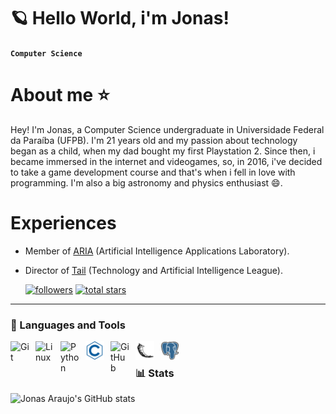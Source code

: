 # 🪐 Hello World, i'm Jonas!

**`Computer Science`**

# About me ⭐

Hey! I'm Jonas, a Computer Science undergraduate in Universidade Federal da Paraíba (UFPB). I'm 21 years old and my passion about technology began as a child, when my dad bought my first Playstation 2. Since then, i became immersed in the internet and videogames, so, in 2016, i've decided to take a game development course and that's when i fell in love with programming. I'm also a big astronomy and physics enthusiast 😄.

# Experiences

- Member of [ARIA](https://aria.ci.ufpb.br/en/sobre/) (Artificial Intelligence Applications Laboratory).

- Director of [Tail](https://github.com/TailUFPB) (Technology and Artificial Intelligence League).

   <p align="left">
      <a href="https://github.com/jonasgabriel18?tab=followers">
         <img alt="followers" title="Follow me on Github" src="https://custom-icon-badges.demolab.com/github/followers/jonasgabriel18?color=236ad3&labelColor=1155ba&style=for-the-badge&logo=person-add&label=Follow&logoColor=white"/></a>
      <a href="https://github.com/jonasgabriel18?tab=repositories&sort=stargazers">
         <img alt="total stars" title="Total stars on GitHub" src="https://custom-icon-badges.demolab.com/github/stars/jonasgabriel18?color=55960c&style=for-the-badge&labelColor=488207&logo=star"/></a>
   </p>

---

### 🧰 Languages and Tools

<img align="left" alt="Git" width="30px" style="padding-right:10px;" src="https://cdn.jsdelivr.net/gh/devicons/devicon/icons/git/git-original.svg" />
<img align="left" alt="Linux" width="30px" style="padding-right:10px;" src="https://cdn.jsdelivr.net/gh/devicons/devicon/icons/linux/linux-original.svg" />
<img align="left" alt="Python" width="30px" style="padding-right:10px;" src="https://cdn.jsdelivr.net/gh/devicons/devicon/icons/python/python-plain.svg" />
<img align="left" alt="C" width="30px" style="padding-right:10px;" src="https://github.com/devicons/devicon/blob/v2.15.1/icons/c/c-line.svg" />
<img align="left" alt="GitHub" width="30px" style="padding-right:10px;" src="https://cdn.jsdelivr.net/gh/devicons/devicon/icons/github/github-original.svg" />
<img align="left" alt="Flask" width="30px" style="padding-right:10px;" src="https://github.com/devicons/devicon/blob/v2.15.1/icons/flask/flask-original.svg" />
<img align="left" alt="PostgreSQL" width="30px" style="padding-right:10px;" src="https://github.com/devicons/devicon/blob/v2.15.1/icons/postgresql/postgresql-original.svg" />
<br />


### 📊 Stats

![Jonas Araujo's GitHub stats](https://github-readme-stats.vercel.app/api?username=jonasgabriel18&show_icons=true&theme=gruvbox)

<!-- ![GitHub Streak](https://streak-stats.demolab.com?user=ForrestKnight&theme=gruvbox&border_radius=4.5) -->

#
